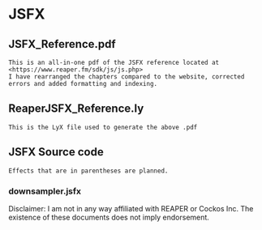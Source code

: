 # JSFX
## JSFX_Reference.pdf
    This is an all-in-one pdf of the JSFX reference located at <https://www.reaper.fm/sdk/js/js.php>
    I have rearranged the chapters compared to the website, corrected errors and added formatting and indexing.
## ReaperJSFX_Reference.ly
    This is the LyX file used to generate the above .pdf

## JSFX Source code
    Effects that are in parentheses are planned.
    
### downsampler.jsfx

Disclaimer: I am not in any way affiliated with REAPER or Cockos Inc. The existence of these documents does not imply endorsement.

